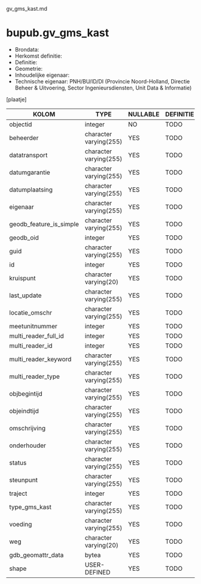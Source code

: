 gv_gms_kast.md

# bupub.gv_gms_kast


* Brondata: 
* Herkomst definitie: 
* Definitie: 
* Geometrie: 
* Inhoudelijke eigenaar: 
* Technische eigenaar: PNH/BU/ID/DI (Provincie Noord-Holland, Directie Beheer & Uitvoering, Sector Ingenieursdiensten, Unit Data & Informatie)

[plaatje]


|KOLOM                            |TYPE                       |NULLABLE|DEFINITIE|
|------                           |----                       |-----   |-----    |
|objectid                         |integer                    |NO      |TODO|
|beheerder                        |character varying(255)     |YES     |TODO|
|datatransport                    |character varying(255)     |YES     |TODO|
|datumgarantie                    |character varying(255)     |YES     |TODO|
|datumplaatsing                   |character varying(255)     |YES     |TODO|
|eigenaar                         |character varying(255)     |YES     |TODO|
|geodb_feature_is_simple          |character varying(255)     |YES     |TODO|
|geodb_oid                        |integer                    |YES     |TODO|
|guid                             |character varying(255)     |YES     |TODO|
|id                               |integer                    |YES     |TODO|
|kruispunt                        |character varying(20)      |YES     |TODO|
|last_update                      |character varying(255)     |YES     |TODO|
|locatie_omschr                   |character varying(255)     |YES     |TODO|
|meetunitnummer                   |integer                    |YES     |TODO|
|multi_reader_full_id             |integer                    |YES     |TODO|
|multi_reader_id                  |integer                    |YES     |TODO|
|multi_reader_keyword             |character varying(255)     |YES     |TODO|
|multi_reader_type                |character varying(255)     |YES     |TODO|
|objbegintijd                     |character varying(255)     |YES     |TODO|
|objeindtijd                      |character varying(255)     |YES     |TODO|
|omschrijving                     |character varying(255)     |YES     |TODO|
|onderhouder                      |character varying(255)     |YES     |TODO|
|status                           |character varying(255)     |YES     |TODO|
|steunpunt                        |character varying(255)     |YES     |TODO|
|traject                          |integer                    |YES     |TODO|
|type_gms_kast                    |character varying(255)     |YES     |TODO|
|voeding                          |character varying(255)     |YES     |TODO|
|weg                              |character varying(20)      |YES     |TODO|
|gdb_geomattr_data                |bytea                      |YES     |TODO|
|shape                            |USER-DEFINED               |YES     |TODO|
